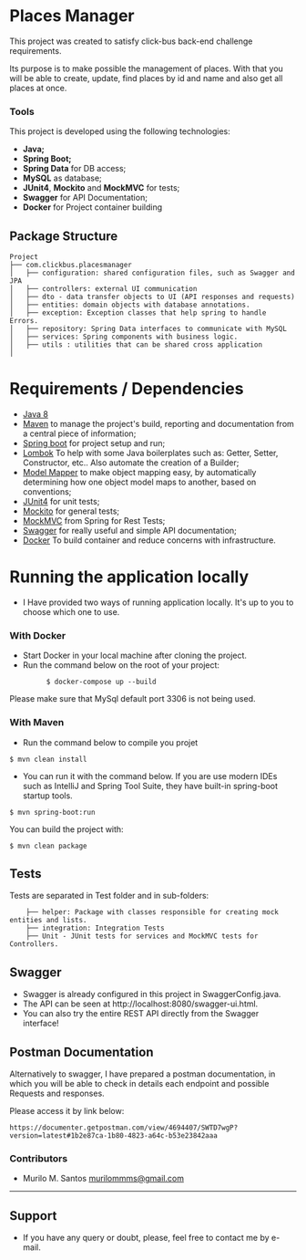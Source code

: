 # Places Manager
This project was created to satisfy click-bus back-end challenge requirements.

Its purpose is to make possible the management of places. With that you will be able to create, update, find places by id and name
and also get all places at once.

### Tools

This project is developed using the following technologies:
- **Java;**
- **Spring Boot;**
- **Spring Data** for DB access;
- **MySQL** as database;
- **JUnit4**, **Mockito** and **MockMVC** for tests;
- **Swagger** for API Documentation;
- **Docker** for Project container building

## Package Structure

```
Project
├── com.clickbus.placesmanager
│   ├── configuration: shared configuration files, such as Swagger and JPA
│   ├── controllers: external UI communication
│   ├── dto - data transfer objects to UI (API responses and requests)
│   ├── entities: domain objects with database annotations.
│   ├── exception: Exception classes that help spring to handle Errors.
│   ├── repository: Spring Data interfaces to communicate with MySQL
│   ├── services: Spring components with business logic.          
│   ├── utils : utilities that can be shared cross application
│       
```

# Requirements / Dependencies
- [Java 8](https://www.java.com/pt_BR/download/)
- [Maven](https://maven.apache.org/) to manage the project's build, reporting and documentation from a central piece of information;
- [Spring boot](https://spring.io/projects/spring-boot) for project setup and run;
- [Lombok](https://projectlombok.org/) To help with some Java boilerplates such as: Getter, Setter, Constructor, etc.. Also automate the creation of a Builder;
- [Model Mapper](http://modelmapper.org/) to make object mapping easy, by automatically determining how one object model maps to another, based on conventions;
- [JUnit4](https://junit.org/junit4/) for unit tests;
- [Mockito](https://site.mockito.org/) for general tests;
- [MockMVC](https://spring.io/guides/gs/testing-web/) from Spring for Rest Tests;
- [Swagger](https://swagger.io/) for really useful and simple API documentation;
- [Docker](https://www.docker.com/) To build container and reduce concerns with infrastructure.

# Running the application locally

- I Have provided two ways of running application locally. It's up to you to choose which one to use.

 ### With Docker
 - Start Docker in your local machine after cloning the project.
 - Run the command below on the root of your project:
  ```
           $ docker-compose up --build
  ```
  Please make sure that MySql default port 3306 is not being used.

  ### With Maven  

- Run the command below to compile you projet  

```
$ mvn clean install
```

- You can run it with the command below. If you are use modern IDEs such as IntelliJ and Spring Tool Suite, they have built-in spring-boot startup tools.

```
$ mvn spring-boot:run
```

You can build the project with:
 ```
$ mvn clean package
```

## Tests

Tests are separated in Test folder and in sub-folders: 

```
    ├── helper: Package with classes responsible for creating mock entities and lists.
    ├── integration: Integration Tests
    ├── Unit - JUnit tests for services and MockMVC tests for Controllers.
```

## Swagger
- Swagger is already configured in this project in SwaggerConfig.java.
- The API can be seen at http://localhost:8080/swagger-ui.html.
- You can also try the entire REST API directly from the Swagger interface!

## Postman Documentation

Alternatively to swagger, I have prepared a postman documentation, in which you will be able to check in details each endpoint and possible Requests and responses.

Please access it by link below:

```
https://documenter.getpostman.com/view/4694407/SWTD7wgP?version=latest#1b2e87ca-1b80-4823-a64c-b53e23842aaa
```

### Contributors

- Murilo M. Santos <murilommms@gmail.com>

---


## Support

* If you have any query or doubt, please, feel free to contact me by e-mail.



